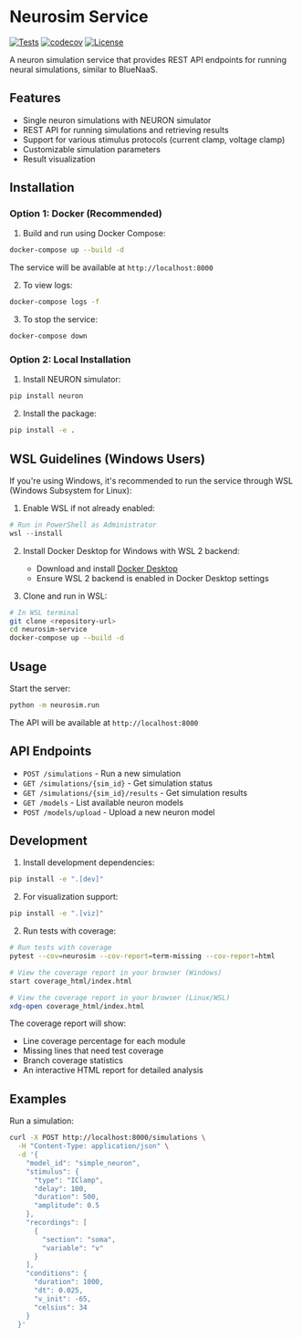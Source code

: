 # Neurosim Service

[![Tests](https://github.com/KeremKurban/neurosim/actions/workflows/tests.yml/badge.svg)](https://github.com/KeremKurban/neurosim/actions/workflows/tests.yml)
[![codecov](https://codecov.io/gh/KeremKurban/neurosim/branch/main/graph/badge.svg)](https://codecov.io/gh/KeremKurban/neurosim)
[![License](https://img.shields.io/github/license/KeremKurban/neurosim)](https://github.com/KeremKurban/neurosim/blob/main/LICENSE)

A neuron simulation service that provides REST API endpoints for running neural simulations, similar to BlueNaaS.

## Features

- Single neuron simulations with NEURON simulator
- REST API for running simulations and retrieving results
- Support for various stimulus protocols (current clamp, voltage clamp)
- Customizable simulation parameters
- Result visualization

## Installation

### Option 1: Docker (Recommended)

1. Build and run using Docker Compose:
```bash
docker-compose up --build -d
```

The service will be available at `http://localhost:8000`

2. To view logs:
```bash
docker-compose logs -f
```

3. To stop the service:
```bash
docker-compose down
```

### Option 2: Local Installation

1. Install NEURON simulator:
```bash
pip install neuron
```

2. Install the package:
```bash
pip install -e .
```

## WSL Guidelines (Windows Users)

If you're using Windows, it's recommended to run the service through WSL (Windows Subsystem for Linux):

1. Enable WSL if not already enabled:
```powershell
# Run in PowerShell as Administrator
wsl --install
```

2. Install Docker Desktop for Windows with WSL 2 backend:
   - Download and install [Docker Desktop](https://www.docker.com/products/docker-desktop/)
   - Ensure WSL 2 backend is enabled in Docker Desktop settings

3. Clone and run in WSL:
```bash
# In WSL terminal
git clone <repository-url>
cd neurosim-service
docker-compose up --build -d
```

## Usage

Start the server:
```bash
python -m neurosim.run
```

The API will be available at `http://localhost:8000`

## API Endpoints

- `POST /simulations` - Run a new simulation
- `GET /simulations/{sim_id}` - Get simulation status
- `GET /simulations/{sim_id}/results` - Get simulation results
- `GET /models` - List available neuron models
- `POST /models/upload` - Upload a new neuron model

## Development

1. Install development dependencies:
```bash
pip install -e ".[dev]"
```

2. For visualization support:
```bash
pip install -e ".[viz]"
```

2. Run tests with coverage:
```bash
# Run tests with coverage
pytest --cov=neurosim --cov-report=term-missing --cov-report=html

# View the coverage report in your browser (Windows)
start coverage_html/index.html

# View the coverage report in your browser (Linux/WSL)
xdg-open coverage_html/index.html
```

The coverage report will show:
- Line coverage percentage for each module
- Missing lines that need test coverage
- Branch coverage statistics
- An interactive HTML report for detailed analysis

## Examples

Run a simulation:
```bash
curl -X POST http://localhost:8000/simulations \
  -H "Content-Type: application/json" \
  -d '{
    "model_id": "simple_neuron",
    "stimulus": {
      "type": "IClamp",
      "delay": 100,
      "duration": 500,
      "amplitude": 0.5
    },
    "recordings": [
      {
        "section": "soma",
        "variable": "v"
      }
    ],
    "conditions": {
      "duration": 1000,
      "dt": 0.025,
      "v_init": -65,
      "celsius": 34
    }
  }'
```

